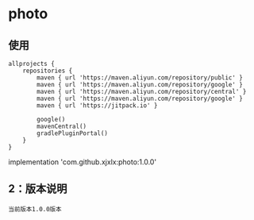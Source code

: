 # photo

## 使用
    allprojects {
        repositories {
            maven { url 'https://maven.aliyun.com/repository/public' }
            maven { url 'https://maven.aliyun.com/repository/google' }
            maven { url 'https://maven.aliyun.com/repository/central' }
            maven { url 'https://maven.aliyun.com/repository/google' }
            maven { url 'https://jitpack.io' }

            google()
            mavenCentral()
            gradlePluginPortal()
        }
    }

implementation 'com.github.xjxlx:photo:1.0.0'

## 2：版本说明

    当前版本1.0.0版本
    